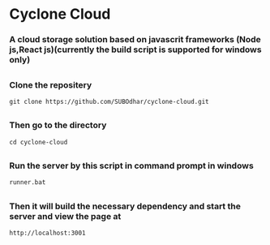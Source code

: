 # Cyclone Cloud

### A cloud storage solution based on javascrit frameworks (Node js,React js)(currently the build script is supported for windows only)

##

### Clone the repositery

```shell
git clone https://github.com/SUBOdhar/cyclone-cloud.git
```

##

### Then go to the directory

```shell
cd cyclone-cloud
```

##

### Run the server by this script in command prompt in windows

```shell
runner.bat
```

##

### Then it will build the necessary dependency and start the server and view the page at

```
http://localhost:3001
```
